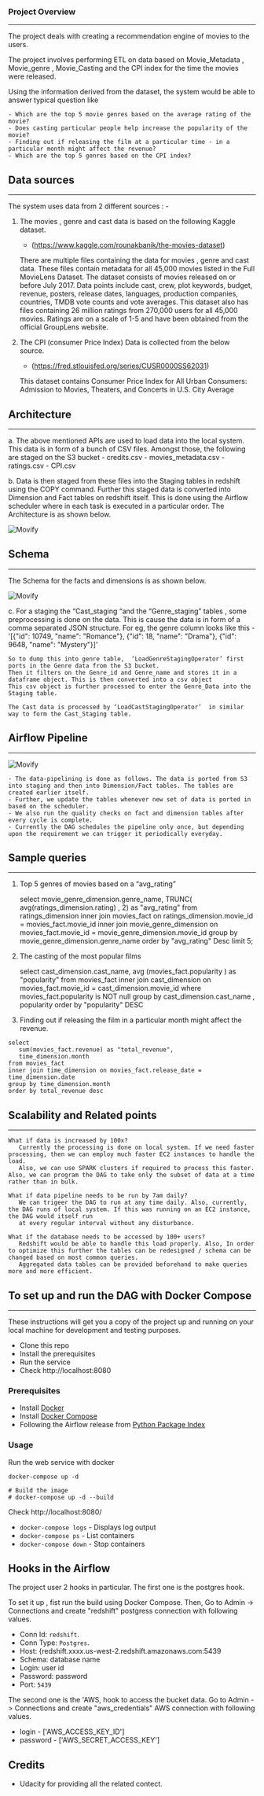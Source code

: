 ### Project Overview
---

The project deals with creating a recommendation engine of movies to the users.

The project involves performing ETL on data based on Movie_Metadata , Movie_genre , Movie_Casting and the CPI index for the time the movies were released.


Using the information derived from the dataset, the system would be able to answer typical question like  

    - Which are the top 5 movie genres based on the average rating of the movie?
    - Does casting particular people help increase the popularity of the movie?
    - Finding out if releasing the film at a particular time - in a particular month might affect the revenue?
    - Which are the top 5 genres based on the CPI index?


## Data sources
---
The system uses data from 2 different sources : -
1.	The movies , genre and cast data is based on the following Kaggle dataset.

    - (https://www.kaggle.com/rounakbanik/the-movies-dataset)

    There are multiple files containing the data for movies , genre and cast data.
    These files contain metadata for all 45,000 movies listed in the Full MovieLens Dataset. The dataset consists of movies released on or before July 2017. Data       points include cast, crew, plot keywords, budget, revenue, posters, release dates, languages, production companies, countries, TMDB vote counts and vote           averages.
    This dataset also has files containing 26 million ratings from 270,000 users for all 45,000 movies. Ratings are on a scale of 1-5 and have been obtained from       the official GroupLens website.



2.	The CPI (consumer Price Index) Data is collected from the below source.

    - (https://fred.stlouisfed.org/series/CUSR0000SS62031)


    This dataset contains Consumer Price Index for All Urban Consumers: Admission to Movies, Theaters, and Concerts in U.S. City Average


## Architecture 
---
a.	The above mentioned APIs are used to load data into the local system. This data is in form of a bunch of CSV files. Amongst those, the following are staged on     the S3 bucket 
    - credits.csv
    - movies_metadata.csv
    - ratings.csv 
    - CPI.csv
            
b.	Data is then staged from these files into the Staging tables in redshift using the COPY command. Further this staged data is converted into Dimension and Fact     tables on redshift itself. This is done using the Airflow scheduler where in each task is executed in a particular order. The Architecture  is as shown below.

![Movify](images/Architecture.png)



## Schema
---
The Schema for the facts and  dimensions is as shown below. 

![Movify](images/schema.png)



c.	For a staging the “Cast_staging “and the “Genre_staging” tables , some preprocessing is done on the data. This is cause the data is in form of a comma separated JSON structure. For eg, the genre column looks      like this 
    - '[{"id": 10749, "name": "Romance"}, {"id": 18, "name": "Drama"}, {"id": 9648, "name": "Mystery"}]'

    So to dump this into genre table,  ‘LoadGenreStagingOperator’ first ports in the Genre data from the S3 bucket.
    Then it filters on the Genre_id and Genre_name and stores it in a dataframe object. This is then converted into a csv object
    This csv object is further processed to enter the Genre_Data into the Staging table.

	The Cast data is processed by ‘LoadCastStagingOperator’  in similar way to form the Cast_Staging table. 




## Airflow Pipeline
---

![Movify](images/Data_pipeline.png)

    - The data-pipelining is done as follows. The data is ported from S3 into staging and then into Dimension/Fact tables. The tables are created earlier itself.
    - Further, we update the tables whenever new set of data is ported in based on the scheduler.
    - We also run the quality checks on fact and dimension tables after every cycle is complete.
    - Currently the DAG schedules the pipeline only once, but depending upon the requirement we can trigger it periodically everyday.


## Sample queries
---
1. Top 5 genres of movies based on a “avg_rating”
    
    select 
       movie_genre_dimension.genre_name,
       TRUNC( avg(ratings_dimension.rating) , 2)  as "avg_rating"
    from ratings_dimension
    inner join movies_fact on ratings_dimension.movie_id = movies_fact.movie_id
    inner join movie_genre_dimension on movies_fact.movie_id = movie_genre_dimension.movie_id
    group by  movie_genre_dimension.genre_name
    order by "avg_rating" Desc
    limit 5;



 2. The casting of the most popular films
   
    select 
        cast_dimension.cast_name,
        avg (movies_fact.popularity ) as "popularity"
    from movies_fact
    inner join cast_dimension on movies_fact.movie_id = cast_dimension.movie_id
    where movies_fact.popularity is NOT null
    group by cast_dimension.cast_name , popularity
    order by "popularity" DESC


   
  3. Finding out if releasing the film in a particular month might affect the revenue.

    select 
       sum(movies_fact.revenue) as "total_revenue",
       time_dimension.month
    from movies_fact  
    inner join time_dimension on movies_fact.release_date = time_dimension.date
    group by time_dimension.month 
    order by total_revenue desc
    
  



## Scalability and Related points
---
    What if data is increased by 100x?
       Currently the processing is done on local system. If we need faster processing, then we can employ much faster EC2 instances to handle the load.
       Also, we can use SPARK clusters if required to process this faster. Also, we can program the DAG to take only the subset of data at a time rather than in bulk.

    What if data pipeline needs to be run by 7am daily?
       We can trigeer the DAG to run at any time daily. Also, currently, the DAG runs of local system. If this was running on an EC2 instance, the DAG would itself run 
       at every regular interval without any disturbance.

    What if the database needs to be accessed by 100+ users?
       Redshift would be able to handle this load properly. Also, In order to optimize this further the tables can be redesigned / schema can be changed based on most common queries.
       Aggregated data tables can be provided beforehand to make queries more and more efficient.





## To set up and run the DAG with Docker Compose
---
These instructions will get you a copy of the project up and running on your local machine for development and testing purposes.

- Clone this repo
- Install the prerequisites
- Run the service
- Check http://localhost:8080

### Prerequisites

- Install [Docker](https://www.docker.com/)
- Install [Docker Compose](https://docs.docker.com/compose/install/)
- Following the Airflow release from [Python Package Index](https://pypi.python.org/pypi/apache-airflow)

### Usage

Run the web service with docker

```
docker-compose up -d

# Build the image
# docker-compose up -d --build
```

Check http://localhost:8080/

- `docker-compose logs` - Displays log output
- `docker-compose ps` - List containers
- `docker-compose down` - Stop containers


## Hooks in the Airflow
The project user 2 hooks in particular. The first one is the postgres hook.

To set it up , fist run the build using Docker Compose.
Then, Go to Admin -> Connections and create "redshift" postgress connection with following values.
- Conn Id: `redshift`.  
- Conn Type: `Postgres`.   
- Host: {redshift.xxxx.us-west-2.redshift.amazonaws.com:5439
- Schema: database name 
- Login: user id  
- Password: password  
- Port: `5439`

The second one is the 'AWS, hook to access the bucket data.
Go to Admin -> Connections and create "aws_credentials" AWS connection with following values.
- login - ['AWS_ACCESS_KEY_ID']
- password - ['AWS_SECRET_ACCESS_KEY']


## Credits

- Udacity for providing all the related contect.



